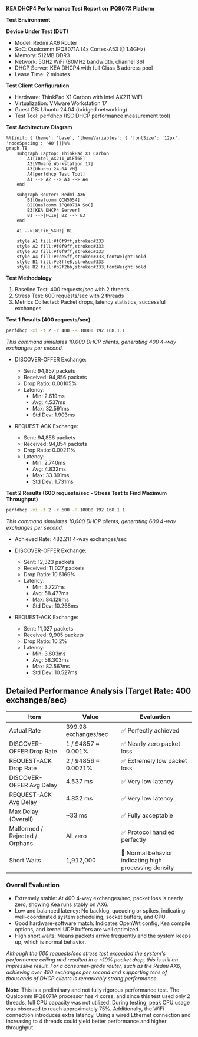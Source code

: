 
**KEA DHCP4 Performance Test Report on IPQ807X Platform**

**Test Environment**

**Device Under Test (DUT)**
- Model: Redmi AX6 Router
- SoC: Qualcomm IPQ8071A (4x Cortex-A53 @ 1.4GHz)
- Memory: 512MB DDR3
- Network: 5GHz WiFi (80MHz bandwidth, channel 36)
- DHCP Server: KEA DHCP4 with full Class B address pool
- Lease Time: 2 minutes

**Test Client Configuration**
- Hardware: ThinkPad X1 Carbon with Intel AX211 WiFi
- Virtualization: VMware Workstation 17
- Guest OS: Ubuntu 24.04 (bridged networking)
- Test Tool: perfdhcp (ISC DHCP performance measurement tool)

**Test Architecture Diagram**
```mermaid
%%{init: {'theme': 'base', 'themeVariables': { 'fontSize': '12px', 'nodeSpacing': '40'}}}%%
graph TB
    subgraph Laptop: ThinkPad X1 Carbon
        A1[Intel_AX211_WiFi6E]
        A2[VMware Workstation 17]
        A3[Ubuntu 24.04 VM]
        A4[perfdhcp Test Tool]
        A1 --> A2 --> A3 --> A4
    end

    subgraph Router: Redmi AX6
        B1[Qualcomm QCN5054]
        B2[Qualcomm IPQ8071A SoC]
        B3[KEA DHCP4 Server]
        B1 -->|PCIe| B2 --> B3
    end

    A1 -->|WiFi6_5GHz| B1

    style A1 fill:#f0f9ff,stroke:#333
    style A2 fill:#f0f9ff,stroke:#333
    style A3 fill:#f0f9ff,stroke:#333
    style A4 fill:#cce5ff,stroke:#333,fontWeight:bold
    style B1 fill:#e8ffe8,stroke:#333
    style B2 fill:#b2f2bb,stroke:#333,fontWeight:bold
```

**Test Methodology**
1. Baseline Test: 400 requests/sec with 2 threads
2. Stress Test: 600 requests/sec with 2 threads
3. Metrics Collected: Packet drops, latency statistics, successful exchanges

**Test 1 Results (400 requests/sec)**
```bash
perfdhcp -xi -t 2 -r 400 -R 10000 192.168.1.1
```
*This command simulates 10,000 DHCP clients, generating 400 4-way exchanges per second.*
- DISCOVER-OFFER Exchange:
  - Sent: 94,857 packets
  - Received: 94,856 packets
  - Drop Ratio: 0.00105%
  - Latency:
    - Min: 2.619ms
    - Avg: 4.537ms
    - Max: 32.591ms
    - Std Dev: 1.903ms

- REQUEST-ACK Exchange:
  - Sent: 94,856 packets
  - Received: 94,854 packets
  - Drop Ratio: 0.00211%
  - Latency:
    - Min: 2.740ms
    - Avg: 4.832ms
    - Max: 33.391ms
    - Std Dev: 1.731ms

**Test 2 Results (600 requests/sec - Stress Test to Find Maximum Throughput)**
```bash
perfdhcp -xi -t 2 -r 600 -R 10000 192.168.1.1
```
*This command simulates 10,000 DHCP clients, generating 600 4-way exchanges per second.*
- Achieved Rate: 482.211 4-way exchanges/sec
- DISCOVER-OFFER Exchange:
  - Sent: 12,323 packets
  - Received: 11,027 packets
  - Drop Ratio: 10.5169%
  - Latency:
    - Min: 3.727ms
    - Avg: 58.477ms
    - Max: 84.129ms
    - Std Dev: 10.268ms

- REQUEST-ACK Exchange:
  - Sent: 11,027 packets
  - Received: 9,905 packets
  - Drop Ratio: 10.2%
  - Latency:
    - Min: 3.603ms
    - Avg: 58.303ms
    - Max: 82.567ms
    - Std Dev: 10.527ms

## Detailed Performance Analysis (Target Rate: 400 exchanges/sec)
| Item                      | Value                | Evaluation                   |
|---------------------------|----------------------|------------------------------|
| Actual Rate               | 399.98 exchanges/sec | ✅ Perfectly achieved         |
| DISCOVER-OFFER Drop Rate  | 1 / 94857 ≈ 0.001%   | ✅ Nearly zero packet loss    |
| REQUEST-ACK Drop Rate     | 2 / 94856 ≈ 0.0021%  | ✅ Extremely low packet loss  |
| DISCOVER-OFFER Avg Delay  | 4.537 ms             | ✅ Very low latency           |
| REQUEST-ACK Avg Delay     | 4.832 ms             | ✅ Very low latency           |
| Max Delay (Overall)       | \~33 ms               | ✅ Fully acceptable           |
| Malformed / Rejected / Orphans | All zero        | ✅ Protocol handled perfectly |
| Short Waits               | 1,912,000            | 🔵 Normal behavior indicating high processing density |

### Overall Evaluation
- Extremely stable: At 400 4-way exchanges/sec, packet loss is nearly zero, showing Kea runs stably on AX6.
- Low and balanced latency: No backlog, queueing or spikes, indicating well-coordinated system scheduling, socket buffers, and CPU.
- Good hardware-software match: Indicates OpenWrt config, Kea compile options, and kernel UDP buffers are well optimized.
- High short waits: Means packets arrive frequently and the system keeps up, which is normal behavior.

*Although the 600 requests/sec stress test exceeded the system's performance ceiling and resulted in a ~10% packet drop, this is still an impressive result.
For a consumer-grade router, such as the Redmi AX6, achieving over 480 exchanges per second and supporting tens of thousands of DHCP clients is remarkably strong performance.*

**Note:** This is a preliminary and not fully rigorous performance test. The Qualcomm IPQ8071A processor has 4 cores, and since this test used only 2 threads, full CPU capacity was not utilized. During testing, peak CPU usage was observed to reach approximately 75%. Additionally, the WiFi connection introduces extra latency. Using a wired Ethernet connection and increasing to 4 threads could yield better performance and higher throughput.
